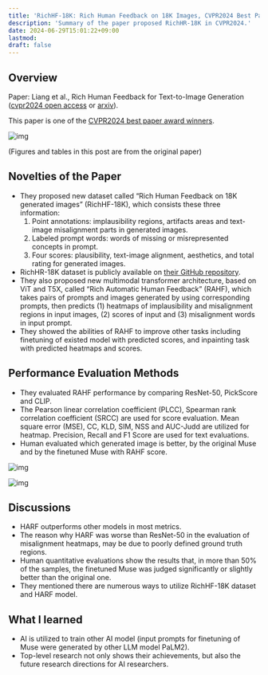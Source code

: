 ```yaml
---
title: 'RichHF-18K: Rich Human Feedback on 18K Images, CVPR2024 Best Paper Award'
description: 'Summary of the paper proposed RichHR-18K in CVPR2024.'
date: 2024-06-29T15:01:22+09:00
lastmod: 
draft: false
---
```


## Overview

Paper: Liang et al., Rich Human Feedback for Text-to-Image Generation ([cvpr2024 open access](https://openaccess.thecvf.com/content/CVPR2024/papers/Liang_Rich_Human_Feedback_for_Text-to-Image_Generation_CVPR_2024_paper.pdf) or [arxiv](https://arxiv.org/abs/2312.10240)).

This paper is one of the [CVPR2024 best paper award winners](https://cvpr.thecvf.com/Conferences/2024/News/Awards).

![img](https://img.tsuji.tech/richhf-18k-cvpr2024-0.jpg)

(Figures and tables in this post are from the original paper)

## Novelties of the Paper

* They proposed new dataset called “Rich Human Feedback on 18K generated images” (RichHF-18K), which consists these three information:
  1. Point annotations: implausibility regions, artifacts areas and text-image misalignment parts in generated images.
  2. Labeled prompt words: words of missing or misrepresented concepts in prompt.
  3. Four scores: plausibility, text-image alignment, aesthetics, and total rating for generated images.
* RichHR-18K dataset is publicly available on [their GitHub repository](https://github.com/google-research/google-research/tree/master/richhf_18k).
* They also proposed new multimodal transformer architecture, based on ViT and T5X, called “Rich Automatic Human Feedback” (RAHF), which takes pairs of prompts and images generated by using corresponding prompts, then predicts (1) heatmaps of implausibility and misalignment regions in input images, (2) scores of input and (3) misalignment words in input prompt.
* They showed the abilities of RAHF to improve other tasks including finetuning of existed model with predicted scores, and inpainting task with predicted heatmaps and scores.

## Performance Evaluation Methods

* They evaluated RAHF performance by comparing ResNet-50, PickScore and CLIP.
* The Pearson linear correlation coefficient (PLCC), Spearman rank correlation coefficient (SRCC) are used for score evaluation. Mean square error (MSE), CC, KLD, SIM, NSS and AUC-Judd are utilized for heatmap. Precision, Recall and F1 Score are used for text evaluations.
* Human evaluated which generated image is better, by the original Muse and by the finetuned Muse with RAHF score.

![img](https://img.tsuji.tech/richhf-18k-cvpr2024-1.jpg)

![img](https://img.tsuji.tech/richhf-18k-cvpr2024-2.jpg)

## Discussions

* HARF outperforms other models  in most metrics. 
* The reason why HARF was worse than ResNet-50 in the evaluation of misalignment heatmaps, may be due to poorly defined ground truth regions.
* Human quantitative evaluations show the results that, in more than 50% of the samples, the finetuned Muse was judged significantly or slightly better than the original one.
* They mentioned there are numerous ways to utilize RichHF-18K dataset and HARF model.

## What I learned

* AI is utilized to train other AI model (input prompts for finetuning of Muse were generated by other LLM model PaLM2).
* Top-level research not only shows their achievements, but also the future research directions for AI researchers.
